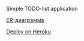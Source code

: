 Simple TODO-list application

[ER-диаграмма](https://drive.google.com/file/d/1TxVgdb3CqRfR3zHrNd7S3paKHH5Kz8sv/view?usp=sharing)

[Deploy on Heroku](https://whispering-shelf-09711.herokuapp.com)
